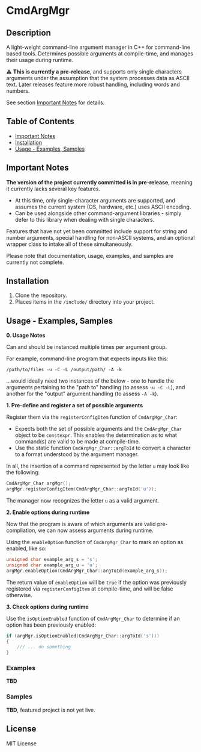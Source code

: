 # CmdArgMgr

## Description
A light-weight command-line argument manager in C++ for command-line based tools. Determines possible arguments at compile-time, and manages their usage during runtime.

:warning: **This is currently a pre-release**, and supports only single characters arguments under the assumption that the system processes data as ASCII text. Later releases feature more robust handling, including words and numbers.

See section [Important Notes](#important-notes) for details.

## Table of Contents
- [Important Notes](#important-notes)
- [Installation](#installation)
- [Usage - Examples, Samples](#usage---examples-samples)

## Important Notes

**The version of the project currently committed is in pre-release**, meaning it currently lacks several key features.

- At this time, only single-character arguments are supported, and assumes the current system (OS, hardware, etc.) uses ASCII encoding.
- Can be used alongside other command-argument libraries - simply defer to this library when dealing with single characters.

Features that have not yet been committed include support for string and number arguments, special handling for non-ASCII systems, and an optional wrapper class to intake all of these simultaneously.

Please note that documentation, usage, examples, and samples are currently not complete.

## Installation

1. Clone the repository.
2. Places items in the `/include/` directory into your project.

## Usage - Examples, Samples

**0. Usage Notes**

Can and should be instanced multiple times per argument group.

For example, command-line program that expects inputs like this:

`/path/to/files -u -C -L /output/path/ -A -k`

...would ideally need two instances of the below - one to handle the arguments pertaining to the "path to" handling (to assess `-u -C -L`), and another for the "output" argument handling (to assess `-A -k`).

**1. Pre-define and register a set of possible arguments**

Register them via the `registerConfigItem` function of `CmdArgMgr_Char`:

- Expects both the set of possible arguments and the `CmdArgMgr_Char` object to be `constexpr`. This enables the determination as to what command(s) are valid to be made at compile-time.
- Use the static function `CmdArgMgr_Char::argToId` to convert a character to a format understood by the argument manager.

In all, the insertion of a command represented by the letter `u` may look like the following:
```cpp
CmdArgMgr_Char argMgr();
argMgr.registerConfigItem(CmdArgMgr_Char::argToId('u'));
```

The manager now recognizes the letter `u` as a valid argument.


**2. Enable options during runtime**

Now that the program is aware of which arguments are valid pre-compliation, we can now assess arguments during runtime.

Using the `enableOption` function of `CmdArgMgr_Char` to mark an option as enabled, like so:

```cpp
unsigned char example_arg_s = 's';
unsigned char example_arg_u = 'u';
argMgr.enableOption(CmdArgMgr_Char::argToId(example_arg_s));
```

The return value of `enableOption` will be `true` if the option was previously registered via `registerConfigItem` at compile-time, and will be false otherwise.


**3. Check options during runtime**

Use the `isOptionEnabled` function of `CmdArgMgr_Char` to determine if an option has been previously enabled:

```cpp
if (argMgr.isOptionEnabled(CmdArgMgr_Char::argToId('s')))
{
	/// ... do something
}
```

### Examples

**TBD**

### Samples

**TBD**, featured project is not yet live.

## License

MIT License
